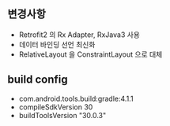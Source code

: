 ## 변경사항
* Retrofit2 의 Rx Adapter, RxJava3 사용
* 데이터 바인딩 선언 최신화
* RelativeLayout 을 ConstraintLayout 으로 대체

## build config
* com.android.tools.build:gradle:4.1.1
* compileSdkVersion 30
* buildToolsVersion "30.0.3"